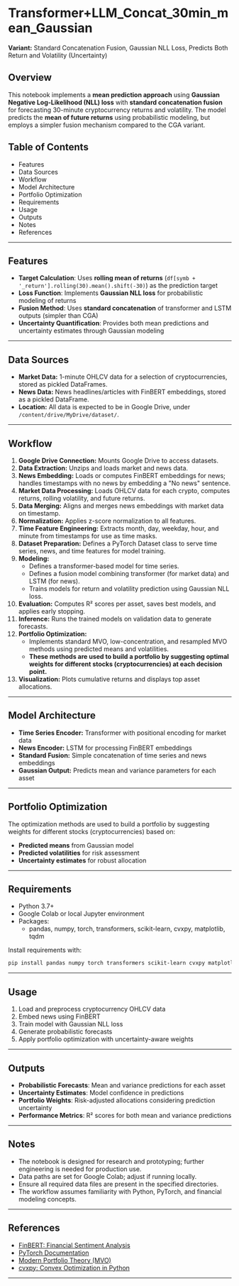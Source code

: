 # Transformer+LLM_Concat_30min_mean_Gaussian

**Variant:** Standard Concatenation Fusion, Gaussian NLL Loss, Predicts Both Return and Volatility (Uncertainty)

## Overview

This notebook implements a **mean prediction approach** using **Gaussian Negative Log-Likelihood (NLL) loss** with **standard concatenation fusion** for forecasting 30-minute cryptocurrency returns and volatility. The model predicts the **mean of future returns** using probabilistic modeling, but employs a simpler fusion mechanism compared to the CGA variant.

## Table of Contents

- Features
- Data Sources
- Workflow
- Model Architecture
- Portfolio Optimization
- Requirements
- Usage
- Outputs
- Notes
- References

---

## Features

- **Target Calculation**: Uses **rolling mean of returns** (`df[symb + '_return'].rolling(30).mean().shift(-30)`) as the prediction target
- **Loss Function**: Implements **Gaussian NLL loss** for probabilistic modeling of returns
- **Fusion Method**: Uses **standard concatenation** of transformer and LSTM outputs (simpler than CGA)
- **Uncertainty Quantification**: Provides both mean predictions and uncertainty estimates through Gaussian modeling

---

## Data Sources

- **Market Data:** 1-minute OHLCV data for a selection of cryptocurrencies, stored as pickled DataFrames.
- **News Data:** News headlines/articles with FinBERT embeddings, stored as a pickled DataFrame.
- **Location:** All data is expected to be in Google Drive, under `/content/drive/MyDrive/dataset/`.

---

## Workflow

1. **Google Drive Connection:** Mounts Google Drive to access datasets.
2. **Data Extraction:** Unzips and loads market and news data.
3. **News Embedding:** Loads or computes FinBERT embeddings for news; handles timestamps with no news by embedding a "No news" sentence.
4. **Market Data Processing:** Loads OHLCV data for each crypto, computes returns, rolling volatility, and future returns.
5. **Data Merging:** Aligns and merges news embeddings with market data on timestamp.
6. **Normalization:** Applies z-score normalization to all features.
7. **Time Feature Engineering:** Extracts month, day, weekday, hour, and minute from timestamps for use as time masks.
8. **Dataset Preparation:** Defines a PyTorch Dataset class to serve time series, news, and time features for model training.
9. **Modeling:** 
    - Defines a transformer-based model for time series.
    - Defines a fusion model combining transformer (for market data) and LSTM (for news).
    - Trains models for return and volatility prediction using Gaussian NLL loss.
10. **Evaluation:** Computes R² scores per asset, saves best models, and applies early stopping.
11. **Inference:** Runs the trained models on validation data to generate forecasts.
12. **Portfolio Optimization:** 
    - Implements standard MVO, low-concentration, and resampled MVO methods using predicted means and volatilities.
    - **These methods are used to build a portfolio by suggesting optimal weights for different stocks (cryptocurrencies) at each decision point.**
13. **Visualization:** Plots cumulative returns and displays top asset allocations.

---

## Model Architecture

- **Time Series Encoder:** Transformer with positional encoding for market data
- **News Encoder:** LSTM for processing FinBERT embeddings
- **Standard Fusion:** Simple concatenation of time series and news embeddings
- **Gaussian Output:** Predicts mean and variance parameters for each asset

---

## Portfolio Optimization

The optimization methods are used to build a portfolio by suggesting weights for different stocks (cryptocurrencies) based on:
- **Predicted means** from Gaussian model
- **Predicted volatilities** for risk assessment
- **Uncertainty estimates** for robust allocation

---

## Requirements

- Python 3.7+
- Google Colab or local Jupyter environment
- Packages:
    - pandas, numpy, torch, transformers, scikit-learn, cvxpy, matplotlib, tqdm

Install requirements with:
```bash
pip install pandas numpy torch transformers scikit-learn cvxpy matplotlib tqdm
```

---

## Usage

1. Load and preprocess cryptocurrency OHLCV data
2. Embed news using FinBERT
3. Train model with Gaussian NLL loss
4. Generate probabilistic forecasts
5. Apply portfolio optimization with uncertainty-aware weights

---

## Outputs

- **Probabilistic Forecasts**: Mean and variance predictions for each asset
- **Uncertainty Estimates**: Model confidence in predictions
- **Portfolio Weights**: Risk-adjusted allocations considering prediction uncertainty
- **Performance Metrics**: R² scores for both mean and variance predictions

---

## Notes

- The notebook is designed for research and prototyping; further engineering is needed for production use.
- Data paths are set for Google Colab; adjust if running locally.
- Ensure all required data files are present in the specified directories.
- The workflow assumes familiarity with Python, PyTorch, and financial modeling concepts.

---

## References

- [FinBERT: Financial Sentiment Analysis](https://github.com/ProsusAI/finBERT)
- [PyTorch Documentation](https://pytorch.org/)
- [Modern Portfolio Theory (MVO)](https://en.wikipedia.org/wiki/Modern_portfolio_theory)
- [cvxpy: Convex Optimization in Python](https://www.cvxpy.org/)

--- 